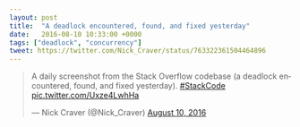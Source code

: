 ```yaml
---
layout: post
title:  "A deadlock encountered, found, and fixed yesterday"
date:   2016-08-10 10:33:00 +0000
tags: ["deadlock", "concurrency"]
tweet: https://twitter.com/Nick_Craver/status/763322361504464896
---
```


<blockquote class="twitter-tweet">
<p lang="en" dir="ltr">
A daily screenshot from the Stack Overflow codebase (a deadlock encountered, found, and fixed yesterday). 
<a href="https://twitter.com/hashtag/StackCode?src=hash">#StackCode</a> 
<a href="https://t.co/Uxze4LwhHa">pic.twitter.com/Uxze4LwhHa</a>
</p>&mdash; Nick Craver (@Nick_Craver) 
<a href="https://twitter.com/Nick_Craver/status/763322361504464896">August 10, 2016</a></blockquote>
